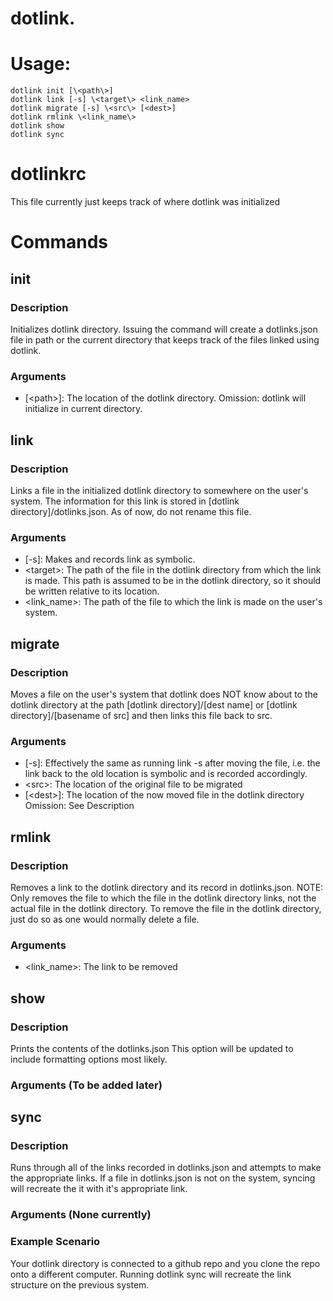 # dotlink.

# Usage:  
    dotlink init [\<path\>]
    dotlink link [-s] \<target\> <link_name>
    dotlink migrate [-s] \<src\> [<dest>] 
    dotlink rmlink \<link_name\>
    dotlink show 
    dotlink sync

# dotlinkrc
This file currently just keeps track of where dotlink was initialized

# Commands 

## init

### Description
Initializes dotlink directory. Issuing the command will create a dotlinks.json 
file in path or the current directory that keeps track of the files linked
using dotlink.

### Arguments
* [\<path\>]: The location of the dotlink directory.
Omission: dotlink will initialize in current directory.

## link

### Description
Links a file in the initialized dotlink directory to somewhere on the user's system.
The information for this link is stored in [dotlink directory]/dotlinks.json. As of 
now, do not rename this file.

### Arguments
* [-s]: Makes and records link as symbolic.
* \<target\>: The path of the file in the dotlink directory from which the link is made.
This path is assumed to be in the dotlink directory, so it should be written relative to 
its location.
* \<link_name\>: The path of the file to which the link is made on the user's system.

## migrate

### Description
Moves a file on the user's system that dotlink does NOT know about to the 
dotlink directory at the path [dotlink directory]/[dest name] or [dotlink directory]/[basename of src]
and then links this file back to src. 

### Arguments
* [-s]: Effectively the same as running link -s after moving the file, i.e. the link back 
to the old location is symbolic and is recorded accordingly.
* \<src\>: The location of the original file to be migrated
* [\<dest\>]: The location of the now moved file in the dotlink directory
Omission: See Description

## rmlink

### Description
Removes a link to the dotlink directory and its record in dotlinks.json. 
NOTE: Only removes the file to which the file in the dotlink directory links, not the actual file
in the dotlink directory. To remove the file in the dotlink directory, just do so as one would
normally delete a file. 

### Arguments
* \<link_name\>: The link to be removed

## show

### Description
Prints the contents of the dotlinks.json This option will be updated to include formatting options most likely.

### Arguments (To be added later)

## sync

### Description
Runs through all of the links recorded in dotlinks.json and attempts to make the appropriate links. 
If a file in dotlinks.json is not on the system, syncing will recreate the it with it's appropriate link. 

### Arguments (None currently)

### Example Scenario
Your dotlink directory is connected to a github repo and you clone the repo onto a different computer. Running
dotlink sync will recreate the link structure on the previous system. 

